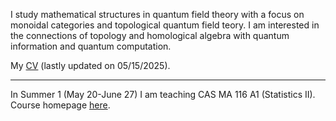 I study mathematical structures in quantum field theory with a focus on monoidal categories and topological quantum field teory.  I am interested in the connections of topology and homological algebra  with quantum information and quantum computation.

My [CV](link) (lastly updated on 05/15/2025).

---

In Summer 1 (May 20-June 27) I am teaching CAS MA 116 A1 (Statistics II).  Course homepage [here](cesail.github.io/25s1ma116). 
<!---
# This is h1 heading
## This is h2 heading
### This is h3 heading
This is regular text. abcdefghijklmnopqrst
**this is bold text**

*this is italic text*
~~strikethrough~~

## blockquotes

> Blockquotes
>> aaaaa
> > >  aaaa

+ list1
+ list2

1. list1
2. list2

Inline `code` 
    
    // just use 4 indentation
    Line 1 of code

### table 

| Number | Name |
| ------:| ----:|
|   01   | aaa  |
| 02     | bbb  |
//This is left-aliened table


| Number | Name |
| ------ | ---- |
|   01   | aaa  |
| 02     | bbb  |

### links 

[BU math](https://www.bu.edu/math/)

[BU math](https://www.bu.edu/math/ "BU dep page")

### images

-->

<!---
![image](link)
--->

